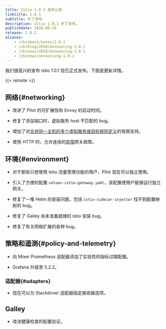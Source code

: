 ```yaml
---
title: Istio 1.0.1 发布公告
linktitle: 1.0.1
subtitle: 补丁发布
description: Istio 1.0.1 补丁发布。
publishdate: 2018-08-29
release: 1.0.1
aliases:
    - /zh/about/notes/1.0.1
    - /zh/blog/2018/announcing-1.0.1
    - /zh/news/2019/announcing-1.0.1
    - /zh/news/announcing-1.0.1
---
```


我们很高兴的宣布 Istio 1.0.1 现已正式发布。下面是更新详情。

{{< relnote >}}

## 网络{#networking}

- 改进了 Pilot 的可扩展性和 Envoy 的启动时间。

- 修复了添加端口时，虚拟服务 host 不匹配的 bug。

- 增加了对[合并同一主机的多个虚拟服务或目标规则定义](/zh/docs/ops/best-practices/traffic-management/#split-virtual-services)的有限支持。

- 使用 HTTP 时，允许连续的[异常](https://www.envoyproxy.io/docs/envoy/latest/api-v2/api/v2/cluster/outlier_detection.proto)网关故障。

## 环境{#environment}

- 对于那些只想使用 Istio 流量管理功能的用户，Pilot 现在可以独立使用。

- 引入了方便的配置 `values-istio-gateway.yaml`，该配置使用户能够运行独立网关。

- 修复了一堆 Helm 的安装问题，包括 `istio-sidecar-injector` 找不到配置映射的 bug。

- 修复了 Galley 尚未准备就绪的 Istio 安装 bug。

- 修复了有关网格扩展的各种 bug。

## 策略和遥测{#policy-and-telemetry}

- 向 Mixer Prometheus 适配器添加了实验性的指标过期配置。

- Grafana 升级至 5.2.2。

### 适配器{#adapters}

- 现在可以为 Stackdriver 适配器指定接收器选项。

## Galley

- 改进健康检查的配置验证。
